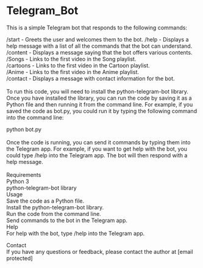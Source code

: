 # Telegram_Bot
This is a simple Telegram bot that responds to the following commands:

/start - Greets the user and welcomes them to the bot.
/help - Displays a help message with a list of all the commands that the bot can understand.<br>
/content - Displays a message saying that the bot offers various contents.<br>
/Songs - Links to the first video in the Song playlist.<br>
/cartoons - Links to the first video in the Cartoon playlist.<br>
/Anime - Links to the first video in the Anime playlist.<br>
/contact - Displays a message with contact information for the bot.<br>
<br>
To run this code, you will need to install the python-telegram-bot library. Once you have installed the library, you can run the code by saving it as a Python file and then running it from the command line. For example, if you saved the code as bot.py, you could run it by typing the following command into the command line:
<br>

python bot.py
<br>
<br>
Once the code is running, you can send it commands by typing them into the Telegram app. For example, if you want to get help with the bot, you could type /help into the Telegram app. The bot will then respond with a help message.
<br>
<br>
Requirements<br>
Python 3<br>
python-telegram-bot library<br>
Usage<br>
Save the code as a Python file.<br>
Install the python-telegram-bot library.<br>
Run the code from the command line.<br>
Send commands to the bot in the Telegram app.<br>
Help<br>
For help with the bot, type /help into the Telegram app.<br>

Contact<br>
If you have any questions or feedback, please contact the author at [email protected]<br>
